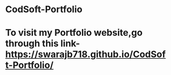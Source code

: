 # CodSoft-Portfolio
# To visit my Portfolio website,go through this link- https://swarajb718.github.io/CodSoft-Portfolio/
